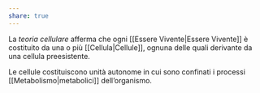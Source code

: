 ```yaml
---
share: true
---
```


La *teoria cellulare* afferma che ogni [[Essere Vivente|Essere Vivente]] è costituito da una o più [[Cellula|Cellule]], ognuna delle quali derivante da una cellula preesistente.

Le cellule costituiscono unità autonome in cui sono confinati i processi [[Metabolismo|metabolici]] dell’organismo.